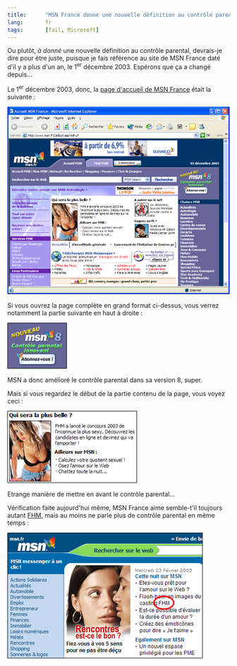 ```yaml
--- 
title:      "MSN France donne une nouvelle définition au contrôle parental" 
lang:       fr 
tags:       [fail, Microsoft]
---
```


Ou plutôt, *à donné* une nouvelle définition au contrôle parental, devrais-je dire pour être juste, puisque je fais référence au site de MSN France daté d'il y a plus d'un an, le 1<sup>er</sup> décembre 2003. Espérons que ça a changé depuis…


Le 1<sup>er</sup> décembre 2003, donc, la [page d'accueil de MSN France](http://www.msn.fr/) était la suivante :

![](MSN_controle_parental.png)


Si vous ouvrez la page complète en grand format ci-dessus, vous verrez notamment la partie suivante en haut à droite :

![](MSN_controle_parental_zoom1.png)


MSN a donc amélioré le contrôle parental dans sa version 8, super.

Mais si vous regardez le début de la partie contenu de la page, vous voyez ceci :

![](MSN_controle_parental_zoom2.png)


Etrange manière de mettre en avant le contrôle parental…

Vérification faite aujourd'hui même, MSN France aime semble-t'il toujours autant [FHM](/2003/12/fhm-blah-blah-blah.html), mais au moins ne parle plus de contrôle parental en même temps :

![](MSN_20050223.png)
